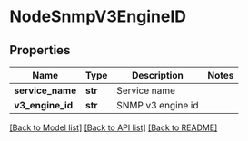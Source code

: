 # NodeSnmpV3EngineID

## Properties
Name | Type | Description | Notes
------------ | ------------- | ------------- | -------------
**service_name** | **str** | Service name | 
**v3_engine_id** | **str** | SNMP v3 engine id | 

[[Back to Model list]](../README.md#documentation-for-models) [[Back to API list]](../README.md#documentation-for-api-endpoints) [[Back to README]](../README.md)

